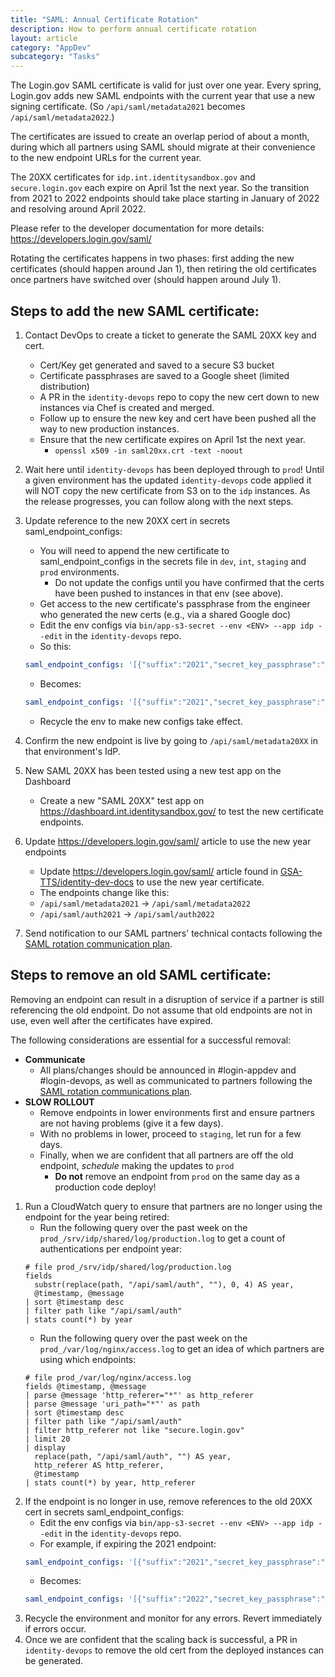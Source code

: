 ```yaml
---
title: "SAML: Annual Certificate Rotation"
description: How to perform annual certificate rotation
layout: article
category: "AppDev"
subcategory: "Tasks"
---
```


The Login.gov SAML certificate is valid for just over one year. Every spring, Login.gov adds new SAML endpoints with the current year that use a new signing certificate. (So  `/api/saml/metadata2021`  becomes  `/api/saml/metadata2022`.)

The certificates are issued to create an overlap period of about a month, during which all partners using SAML should migrate at their convenience to the new endpoint URLs for the current year.

The 20XX certificates for `idp.int.identitysandbox.gov` and `secure.login.gov` each expire on April 1st the next year. So the transition from 2021 to 2022 endpoints should take place starting in January of 2022 and resolving around April 2022.

Please refer to the developer documentation for more details: <https://developers.login.gov/saml/>

Rotating the certificates happens in two phases: first adding the new certificates (should happen around Jan 1), then retiring the old certificates once partners have switched over (should happen around July 1).

## Steps to add the new SAML certificate:
1. Contact DevOps to create a ticket to generate the SAML 20XX key and cert.
    - Cert/Key get generated and saved to a secure S3 bucket
    - Certificate passphrases are saved to a Google sheet (limited distribution)
    - A PR in the `identity-devops` repo to copy the new cert down to new instances via Chef is created and merged.
    - Follow up to ensure the new key and cert have been pushed all the way to new production instances.
    - Ensure that the new certificate expires on April 1st the next year.
        - `openssl x509 -in saml20xx.crt -text -noout`
2. Wait here until `identity-devops` has been deployed through to `prod`!   Until a given environment has the updated `identity-devops` code applied
   it will NOT copy the new certificate from S3 on to the `idp` instances.  As the release progresses, you can follow along
   with the next steps.
3. Update reference to the new 20XX cert in secrets saml_endpoint_configs:
    - You will need to append the new certificate to saml_endpoint_configs in the secrets file in `dev`, `int`, `staging` and `prod` environments.
        - Do not update the configs until you have confirmed that the certs have been pushed to instances in that env (see above).
    - Get access to the new certificate's passphrase from the engineer who generated the new certs (e.g., via a shared Google doc)
    - Edit the env configs via `bin/app-s3-secret --env <ENV> --app idp --edit` in the `identity-devops` repo.
    - So this:
	 ```yaml
	 saml_endpoint_configs: '[{"suffix":"2021","secret_key_passphrase":"XXXXXXXXXXXX"}]'
	 ```
    - Becomes:
	 ```yaml
	 saml_endpoint_configs: '[{"suffix":"2021","secret_key_passphrase":"XXXXXXXXXXXX"},{"suffix":"2022","secret_key_passphrase":"XXXXXXXXXXXX"}]'
	 ```
    - Recycle the env to make new configs take effect.
4. Confirm the new endpoint is live by going to `/api/saml/metadata20XX` in that environment's IdP.
5. New SAML 20XX has been tested using a new test app on the Dashboard
    - Create a new "SAML 20XX" test app on <https://dashboard.int.identitysandbox.gov/> to test the new certificate endpoints.

6. Update <https://developers.login.gov/saml/> article to use the new year endpoints
    - Update <https://developers.login.gov/saml/> article found in [GSA-TTS/identity-dev-docs](https://github.com/GSA-TTS/identity-dev-docs) to use the new year certificate.
    - The endpoints change like this:
    - `/api/saml/metadata2021` → `/api/saml/metadata2022`
    - `/api/saml/auth2021` → `/api/saml/auth2022`

7. Send notification to our SAML partners' technical contacts following the [SAML rotation communication plan](https://docs.google.com/document/d/1nsxtJtqZK0GAhBjzkSVGUdvpl8I9k3jNynOB2FGxsSM/edit#).

## Steps to remove an old SAML certificate:

Removing an endpoint can result in a disruption of service if a partner is still referencing the old endpoint. Do not assume that old endpoints are not in use, even well after the certificates have expired.

The following considerations are essential for a successful removal:
- **Communicate**
    - All plans/changes should be announced in #login-appdev and #login-devops, as well as communicated to partners following the [SAML rotation communications plan](https://docs.google.com/document/d/1nsxtJtqZK0GAhBjzkSVGUdvpl8I9k3jNynOB2FGxsSM/edit#).
- **SLOW ROLLOUT**
    - Remove endpoints in lower environments first and ensure partners are not having problems (give it a few days).
    - With no problems in lower, proceed to `staging`, let run for a few days.
    - Finally, when we are confident that all partners are off the old endpoint, *schedule* making the updates to `prod`
        - **Do not** remove an endpoint from `prod` on the same day as a production code deploy!

1. Run a CloudWatch query to ensure that partners are no longer using the endpoint for the year being retired:
    - Run the following query over the past week on the `prod_/srv/idp/shared/log/production.log` to get a count of authentications per endpoint year:
    ```
    # file prod_/srv/idp/shared/log/production.log
    fields
      substr(replace(path, "/api/saml/auth", ""), 0, 4) AS year,
      @timestamp, @message
    | sort @timestamp desc
    | filter path like "/api/saml/auth"
    | stats count(*) by year
    ```
    - Run the following query over the past week on the `prod_/var/log/nginx/access.log` to get an idea of which partners are using which endpoints:
    ```
    # file prod_/var/log/nginx/access.log
    fields @timestamp, @message
    | parse @message 'http_referer="*"' as http_referer
    | parse @message 'uri_path="*"' as path
    | sort @timestamp desc
    | filter path like "/api/saml/auth"
    | filter http_referer not like "secure.login.gov"
    | limit 20
    | display
      replace(path, "/api/saml/auth", "") AS year,
      http_referer AS http_referer,
      @timestamp
    | stats count(*) by year, http_referer
    ```
2. If the endpoint is no longer in use, remove references to the old 20XX cert in secrets saml_endpoint_configs:
    - Edit the env configs via `bin/app-s3-secret --env <ENV> --app idp --edit` in the `identity-devops` repo.
    - For example, if expiring the 2021 endpoint:
	 ```yaml
	 saml_endpoint_configs: '[{"suffix":"2021","secret_key_passphrase":"XXXXXXXXXXXX"},{"suffix":"2022","secret_key_passphrase":"XXXXXXXXXXXX"}]'
	 ```
    - Becomes:
	 ```yaml
	 saml_endpoint_configs: '[{"suffix":"2022","secret_key_passphrase":"XXXXXXXXXXXX"}]'
	 ```
3. Recycle the environment and monitor for any errors. Revert immediately if errors occur.
4. Once we are confident that the scaling back is successful, a PR in `identity-devops` to remove the old cert from the deployed instances can be generated.
